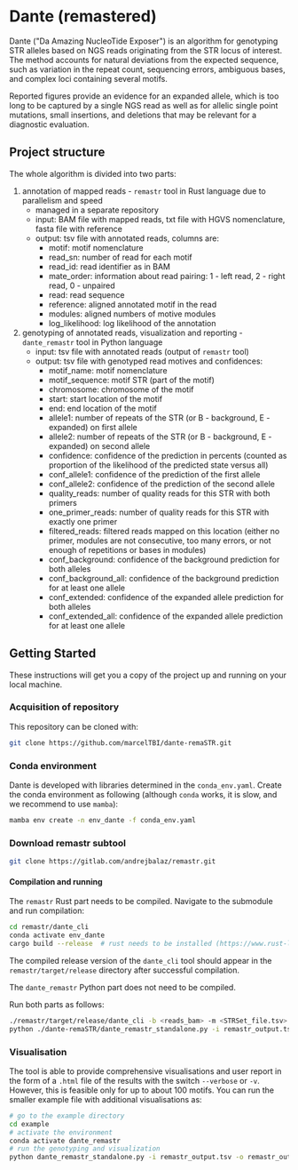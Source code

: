 # Dante (remastered)
Dante ("Da Amazing NucleoTide Exposer") is an algorithm for genotyping STR alleles based on NGS reads originating 
from the STR locus of interest. The method accounts for natural deviations from the expected sequence, such as variation 
in the repeat count, sequencing errors, ambiguous bases, and complex loci containing several motifs.

Reported figures provide an evidence for an expanded allele, which is too long to be captured by a single NGS read 
as well as for allelic single point mutations, small insertions, and deletions that may be relevant for a diagnostic 
evaluation.

## Project structure

The whole algorithm is divided into two parts: 
1. annotation of mapped reads - `remastr` tool in Rust language due to parallelism and speed
    - managed in a separate repository
    - input: BAM file with mapped reads, txt file with HGVS nomenclature, fasta file with reference
    - output: tsv file with annotated reads, columns are: 
        - motif: motif nomenclature
        - read_sn: number of read for each motif
        - read_id: read identifier as in BAM
        - mate_order: information about read pairing: 1 - left read, 2 - right read, 0 - unpaired
        - read: read sequence
        - reference: aligned annotated motif in the read
        - modules: aligned numbers of motive modules 
        - log_likelihood: log likelihood of the annotation
2. genotyping of annotated reads, visualization and reporting - `dante_remastr` tool in Python language
    - input: tsv file with annotated reads (output of `remastr` tool)
    - output: tsv file with genotyped read motives and confidences:
        - motif_name: motif nomenclature
        - motif_sequence: motif STR (part of the motif)
        - chromosome: chromosome of the motif
        - start: start location of the motif
        - end: end location of the motif 
        - allele1: number of repeats of the STR (or B - background, E - expanded) on first allele
        - allele2: number of repeats of the STR (or B - background, E - expanded) on second allele 
        - confidence: confidence of the prediction in percents (counted as proportion of the likelihood of the predicted state versus all)
        - conf_allele1: confidence of the prediction of the first allele
        - conf_allele2: confidence of the prediction of the second allele
        - quality_reads: number of quality reads for this STR with both primers
        - one_primer_reads: number of quality reads for this STR with exactly one primer
        - filtered_reads: filtered reads mapped on this location (either no primer, modules are not consecutive, too many errors, or not 
                    enough of repetitions or bases in modules)
        - conf_background: confidence of the background prediction for both alleles
        - conf_background_all: confidence of the background prediction for at least one allele
        - conf_extended: confidence of the expanded allele prediction for both alleles
        - conf_extended_all: confidence of the expanded allele prediction for at least one allele

## Getting Started

These instructions will get you a copy of the project up and running on your local machine. 

### Acquisition of repository

This repository can be cloned with:

```bash
git clone https://github.com/marcelTBI/dante-remaSTR.git
```

### Conda environment

Dante is developed with libraries determined in the `conda_env.yaml`. Create the conda 
environment as following (although `conda` works, it is slow, and we recommend to use `mamba`):

```bash
mamba env create -n env_dante -f conda_env.yaml
```

### Download remastr subtool
```bash
git clone https://gitlab.com/andrejbalaz/remastr.git
```

#### Compilation and running

The `remastr` Rust part needs to be compiled. Navigate to the submodule and run compilation:

```bash
cd remastr/dante_cli
conda activate env_dante
cargo build --release  # rust needs to be installed (https://www.rust-lang.org/tools/install)
```

The compiled release version of the `dante_cli` tool should appear in the `remastr/target/release` directory after
successful compilation. 

The `dante_remastr` Python part does not need to be compiled.  

Run both parts as follows:

```bash
./remastr/target/release/dante_cli -b <reads_bam> -m <STRSet_file.tsv> -o remastr_output.tsv
python ./dante-remaSTR/dante_remastr_standalone.py -i remastr_output.tsv -o remastr_output -v
```

### Visualisation

The tool is able to provide comprehensive visualisations and user report in the form of a `.html` file of the results 
with the switch `--verbose` or `-v`. However, this is feasible only for up to about 100 motifs. You can run the smaller 
example file with additional visualisations as:

```bash
# go to the example directory
cd example
# activate the environment
conda activate dante_remastr
# run the genotyping and visualization
python dante_remastr_standalone.py -i remastr_output.tsv -o remastr_output -v
```
